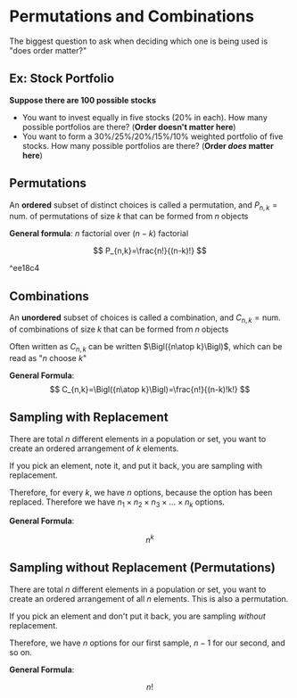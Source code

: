 # Permutations and Combinations

The biggest question to ask when deciding which one is being used is "does order matter?"

## Ex: Stock Portfolio

**Suppose there are 100 possible stocks**

- You want to invest equally in five stocks (20% in each). How many possible portfolios are there? (**Order doesn't matter here**)
- You want to form a 30%/25%/20%/15%/10% weighted portfolio of five stocks. How many possible portfolios are there? (**Order *does* matter here**)

## Permutations

An **ordered** subset of distinct choices is called a permutation, and $P_{n,k}=\text{num. of permutations of size}\;k \;\text{that can be formed from}\;n\; \text{objects}$ 

**General formula**: $n$ factorial over $(n-k)$ factorial

$$
P_{n,k}=\frac{n!}{(n-k)!}
$$

^ee18c4

## Combinations

An **unordered** subset of choices is called a combination, and $C_{n,k}=\text{num. of combinations of size}\;k \;\text{that can be formed from}\;n\; \text{objects}$

Often written as $C_{n,k}$ can be written $\Bigl({n\atop k}\Bigl)$, which can be read as "$n$ choose $k$"

**General Formula**:
$$
C_{n,k}=\Bigl({n\atop k}\Bigl)=\frac{n!}{(n-k)!k!}
$$

## Sampling with Replacement

There are total $n$ different elements in a population or set, you want to create an ordered arrangement of $k$ elements.

If you pick an element, note it, and put it back, you are sampling with replacement.

Therefore, for every $k$, we have $n$ options, because the option has been replaced. Therefore we have $n_1\times n_2\times n_3 \times \ldots\times n_k$ options.

**General Formula**:

$$
n^k
$$

## Sampling without Replacement (Permutations)

There are total $n$ different elements in a population or set, you want to create an ordered arrangement of all $n$ elements. This is also a permutation.

If you pick an element and don't put it back, you are sampling *without* replacement.

Therefore, we have $n$ options for our first sample, $n-1$ for our second, and so on.

**General Formula**:

$$
n!
$$
